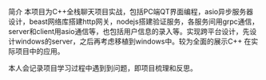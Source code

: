简介
本项目为C++全栈聊天项目实战，包括PC端QT界面编程，asio异步服务器设计，beast网络库搭建http网关，nodejs搭建验证服务，各服务间用grpc通信，server和client用asio通信等，也包括用户信息的录入等。实现跨平台设计，先设计windows的server，之后再考虑移植到windows中。较为全面的展示C++ 在实际项目中的应用。


本人会记录项目学习过程中遇到到问题，即项目梳理和反思。

